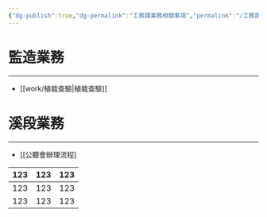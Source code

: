 ```yaml
---
{"dg-publish":true,"dg-permalink":"工務課業務相關事項","permalink":"/工務課業務相關事項/"}
---
```



# 監造業務
---
- [[work/植栽查驗\|植栽查驗]]

# 溪段業務
---
- [[公聽會辦理流程]

| 123 | 123 | 123 |
|:----|:----|:----|
| 123 | 123 | 123 |
| 123 | 123 | 123 |  
